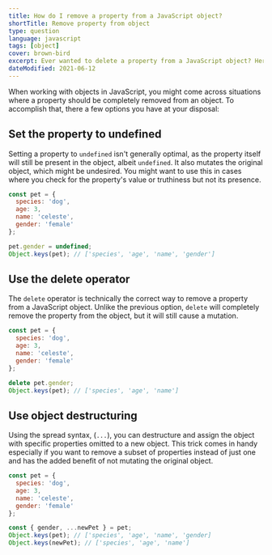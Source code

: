 ```yaml
---
title: How do I remove a property from a JavaScript object?
shortTitle: Remove property from object
type: question
language: javascript
tags: [object]
cover: brown-bird
excerpt: Ever wanted to delete a property from a JavaScript object? Here are a few way you can accomplish that.
dateModified: 2021-06-12
---
```


When working with objects in JavaScript, you might come across situations where a property should be completely removed from an object. To accomplish that, there a few options you have at your disposal:

## Set the property to undefined

Setting a property to `undefined` isn't generally optimal, as the property itself will still be present in the object, albeit `undefined`. It also mutates the original object, which might be undesired. You might want to use this in cases where you check for the property's value or truthiness but not its presence.

```js
const pet = {
  species: 'dog',
  age: 3,
  name: 'celeste',
  gender: 'female'
};

pet.gender = undefined;
Object.keys(pet); // ['species', 'age', 'name', 'gender']
```

## Use the delete operator

The `delete` operator is technically the correct way to remove a property from a JavaScript object. Unlike the previous option, `delete` will completely remove the property from the object, but it will still cause a mutation.

```js
const pet = {
  species: 'dog',
  age: 3,
  name: 'celeste',
  gender: 'female'
};

delete pet.gender;
Object.keys(pet); // ['species', 'age', 'name']
```

## Use object destructuring

Using the spread syntax, (`...`), you can destructure and assign the object with specific properties omitted to a new object. This trick comes in handy especially if you want to remove a subset of properties instead of just one and has the added benefit of not mutating the original object.

```js
const pet = {
  species: 'dog',
  age: 3,
  name: 'celeste',
  gender: 'female'
};

const { gender, ...newPet } = pet;
Object.keys(pet); // ['species', 'age', 'name', 'gender]
Object.keys(newPet); // ['species', 'age', 'name']
```
